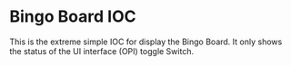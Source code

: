 Bingo Board IOC
====

This is the extreme simple IOC for display the Bingo Board. It only shows the status of the UI interface (OPI) toggle Switch.

